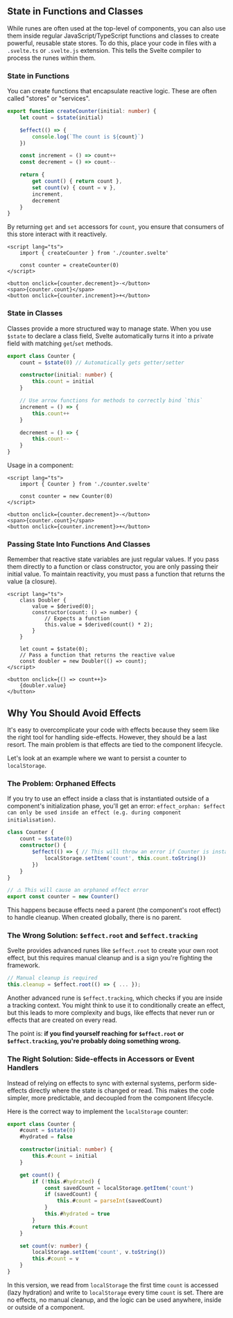 ## State in Functions and Classes

While runes are often used at the top-level of components, you can also use them inside regular JavaScript/TypeScript functions and classes to create powerful, reusable state stores. To do this, place your code in files with a `.svelte.ts` or `.svelte.js` extension. This tells the Svelte compiler to process the runes within them.

### State in Functions

You can create functions that encapsulate reactive logic. These are often called "stores" or "services".

```ts:counter.svelte.ts
export function createCounter(initial: number) {
	let count = $state(initial)

	$effect(() => {
		console.log(`The count is ${count}`)
	})

	const increment = () => count++
	const decrement = () => count--

	return {
		get count() { return count },
		set count(v) { count = v },
		increment,
		decrement
	}
}
```

By returning `get` and `set` accessors for `count`, you ensure that consumers of this store interact with it reactively.

```svelte:App.svelte
<script lang="ts">
	import { createCounter } from './counter.svelte'

	const counter = createCounter(0)
</script>

<button onclick={counter.decrement}>-</button>
<span>{counter.count}</span>
<button onclick={counter.increment}>+</button>
```

### State in Classes

Classes provide a more structured way to manage state. When you use `$state` to declare a class field, Svelte automatically turns it into a private field with matching `get`/`set` methods.

```ts:counter.svelte.ts
export class Counter {
    count = $state(0) // Automatically gets getter/setter

	constructor(initial: number) {
		this.count = initial
	}

	// Use arrow functions for methods to correctly bind `this`
	increment = () => {
		this.count++
	}

	decrement = () => {
		this.count--
	}
}
```

Usage in a component:

```svelte:App.svelte
<script lang="ts">
	import { Counter } from './counter.svelte'

	const counter = new Counter(0)
</script>

<button onclick={counter.decrement}>-</button>
<span>{counter.count}</span>
<button onclick={counter.increment}>+</button>
```

### Passing State Into Functions And Classes

Remember that reactive state variables are just regular values. If you pass them directly to a function or class constructor, you are only passing their initial value. To maintain reactivity, you must pass a function that returns the value (a closure).

```svelte
<script lang="ts">
	class Doubler {
		value = $derived(0);
		constructor(count: () => number) {
			// Expects a function
			this.value = $derived(count() * 2);
		}
	}

	let count = $state(0);
	// Pass a function that returns the reactive value
	const doubler = new Doubler(() => count);
</script>

<button onclick={() => count++}>
	{doubler.value}
</button>
```

## Why You Should Avoid Effects

It's easy to overcomplicate your code with effects because they seem like the right tool for handling side-effects. However, they should be a last resort. The main problem is that effects are tied to the component lifecycle.

Let's look at an example where we want to persist a counter to `localStorage`.

### The Problem: Orphaned Effects

If you try to use an effect inside a class that is instantiated outside of a component's initialization phase, you'll get an error: `effect_orphan: $effect can only be used inside an effect (e.g. during component initialisation)`.

```ts:counter.svelte.ts
class Counter {
	count = $state(0)
	constructor() {
		$effect(() => { // This will throw an error if Counter is instantiated globally
			localStorage.setItem('count', this.count.toString())
		})
	}
}

// ⚠️ This will cause an orphaned effect error
export const counter = new Counter()
```

This happens because effects need a parent (the component's root effect) to handle cleanup. When created globally, there is no parent.

### The Wrong Solution: `$effect.root` and `$effect.tracking`

Svelte provides advanced runes like `$effect.root` to create your own root effect, but this requires manual cleanup and is a sign you're fighting the framework.

```ts
// Manual cleanup is required
this.cleanup = $effect.root(() => { ... });
```

Another advanced rune is `$effect.tracking`, which checks if you are inside a tracking context. You might think to use it to conditionally create an effect, but this leads to more complexity and bugs, like effects that never run or effects that are created on every read.

The point is: **if you find yourself reaching for `$effect.root` or `$effect.tracking`, you're probably doing something wrong.**

### The Right Solution: Side-effects in Accessors or Event Handlers

Instead of relying on effects to sync with external systems, perform side-effects directly where the state is changed or read. This makes the code simpler, more predictable, and decoupled from the component lifecycle.

Here is the correct way to implement the `localStorage` counter:

```ts:counter.svelte.ts
export class Counter {
	#count = $state(0)
	#hydrated = false

	constructor(initial: number) {
		this.#count = initial
	}

	get count() {
		if (!this.#hydrated) {
			const savedCount = localStorage.getItem('count')
			if (savedCount) {
				this.#count = parseInt(savedCount)
			}
			this.#hydrated = true
		}
		return this.#count
	}

	set count(v: number) {
		localStorage.setItem('count', v.toString())
		this.#count = v
	}
}
```

In this version, we read from `localStorage` the first time `count` is accessed (lazy hydration) and write to `localStorage` every time `count` is set. There are no effects, no manual cleanup, and the logic can be used anywhere, inside or outside of a component.
